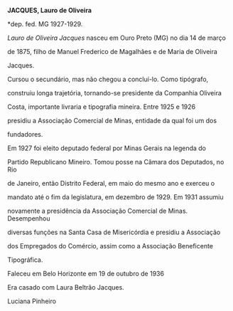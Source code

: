 **JACQUES, Lauro de Oliveira**



\*dep. fed. MG 1927-1929.



*Lauro de Oliveira Jacques* nasceu em Ouro Preto (MG) no dia 14 de março

de 1875, filho de Manuel Frederico de Magalhães e de Maria de Oliveira

Jacques.



Cursou o secundário, mas não chegou a concluí-lo. Como tipógrafo,

construiu longa trajetória, tornando-se presidente da Companhia Oliveira

Costa, importante livraria e tipografia mineira. Entre 1925 e 1926

presidiu a Associação Comercial de Minas, entidade da qual foi um dos

fundadores.



Em 1927 foi eleito deputado federal por Minas Gerais na legenda do

Partido Republicano Mineiro. Tomou posse na Câmara dos Deputados, no Rio

de Janeiro, então Distrito Federal, em maio do mesmo ano e exerceu o

mandato até o fim da legislatura, em dezembro de 1929. Em 1931 assumiu

novamente a presidência da Associação Comercial de Minas. Desempenhou

diversas funções na Santa Casa de Misericórdia e presidiu a Associação

dos Empregados do Comércio, assim como a Associação Beneficente

Tipográfica.



Faleceu em Belo Horizonte em 19 de outubro de 1936



Era casado com Laura Beltrão Jacques.



Luciana Pinheiro



